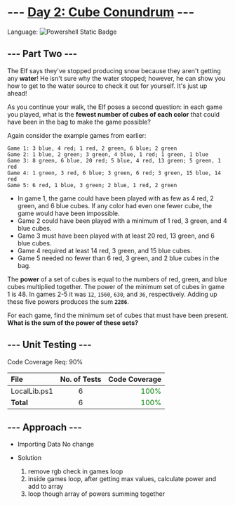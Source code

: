 # --- [Day 2: Cube Conundrum](https://adventofcode.com/2023/day/2) ---

Language: ![Powershell Static Badge](https://img.shields.io/badge/Powershell-012456?style=for-the-badge&logo=powershell&logoColor=012456&labelColor=FFFFFF)

## --- Part Two ---
The Elf says they've stopped producing snow because they aren't getting any **water**! He isn't sure why the water stopped; however, he can show you how to get to the water source to check it out for yourself. It's just up ahead!

As you continue your walk, the Elf poses a second question: in each game you played, what is the **fewest number of cubes of each color** that could have been in the bag to make the game possible?

Again consider the example games from earlier:

```text
Game 1: 3 blue, 4 red; 1 red, 2 green, 6 blue; 2 green
Game 2: 1 blue, 2 green; 3 green, 4 blue, 1 red; 1 green, 1 blue
Game 3: 8 green, 6 blue, 20 red; 5 blue, 4 red, 13 green; 5 green, 1 red
Game 4: 1 green, 3 red, 6 blue; 3 green, 6 red; 3 green, 15 blue, 14 red
Game 5: 6 red, 1 blue, 3 green; 2 blue, 1 red, 2 green
```

- In game 1, the game could have been played with as few as 4 red, 2 green, and 6 blue cubes. If any color had even one fewer cube, the game would have been impossible.
- Game 2 could have been played with a minimum of 1 red, 3 green, and 4 blue cubes.
- Game 3 must have been played with at least 20 red, 13 green, and 6 blue cubes.
- Game 4 required at least 14 red, 3 green, and 15 blue cubes.
- Game 5 needed no fewer than 6 red, 3 green, and 2 blue cubes in the bag.

The **power** of a set of cubes is equal to the numbers of red, green, and blue cubes multiplied together. The power of the minimum set of cubes in game 1 is 48. In games 2-5 it was `12`, `1560`, `630`, and `36`, respectively. Adding up these five powers produces the sum **`2286`**.

For each game, find the minimum set of cubes that must have been present. **What is the sum of the power of these sets?**

## --- Unit Testing ---

Code Coverage Req: 90%

| File | No. of Tests | Code Coverage |
| :--- | :---: | ---: |
| LocalLib.ps1 | 6 | <span style="color:green">100%</span> |
| **Total** | 6 | <span style="color:green">100%</span> |

## --- Approach ---

- Importing Data
No change

- Solution
    1. remove rgb check in games loop
    2. inside games loop, after getting max values, calculate power and add to array
    3. loop though array of powers summing together
